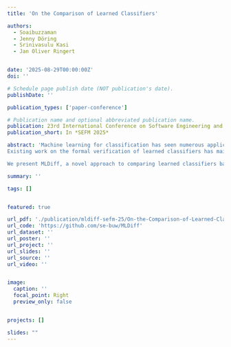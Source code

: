```yaml
---
title: 'On the Comparison of Learned Classifiers'

authors:
  - Soaibuzzaman
  - Jenny Döring
  - Srinivasulu Kasi
  - Jan Oliver Ringert


date: '2025-08-29T00:00:00Z'
doi: ''

# Schedule page publish date (NOT publication's date).
publishDate: ''

publication_types: ['paper-conference']

# Publication name and optional abbreviated publication name.
publication: 23rd International Conference on Software Engineering and Formal Methods
publication_short: In *SEFM 2025*

abstract: 'Machine learning for classification has seen numerous applications to complex, real-world tasks. Learned classifiers have become important artifacts of software systems that, like code, require careful analyses, maintenance, and evolution. 
Existing work on the formal verification of learned classifiers has mainly focused on the properties of individual classifiers, e.g., safety, fairness, or robustness, but not on analyzing the commonalities and differences of multiple classifiers. 

We present MLDiff, a novel approach to comparing learned classifiers based on querying agreements and disagreements between classifications, where one classifier is an alternative or variant of another. We present a prototypical implementation that leverages an encoding to SMT and can discover differences not (yet) seen in available datasets. Our prototype implements MLDiff for any combination of Decision Trees, Linear Support Vector Classification, Logistic Regression Classification, and Neural Networks. We evaluate it on classifiers trained on popular datasets in terms of performance and effectiveness of the analysis to discover disagreements between classifiers.'

summary: ''

tags: []


featured: true

url_pdf: './publication/mldiff-sefm-25/On-the-Comparison-of-Learned-Classifiers.pdf'
url_code: 'https://github.com/se-buw/MLDiff'
url_dataset: ''
url_poster: ''
url_project: ''
url_slides: ''
url_source: ''
url_video: ''


image:
  caption: ''
  focal_point: Right
  preview_only: false


projects: []

slides: ""
---
```

